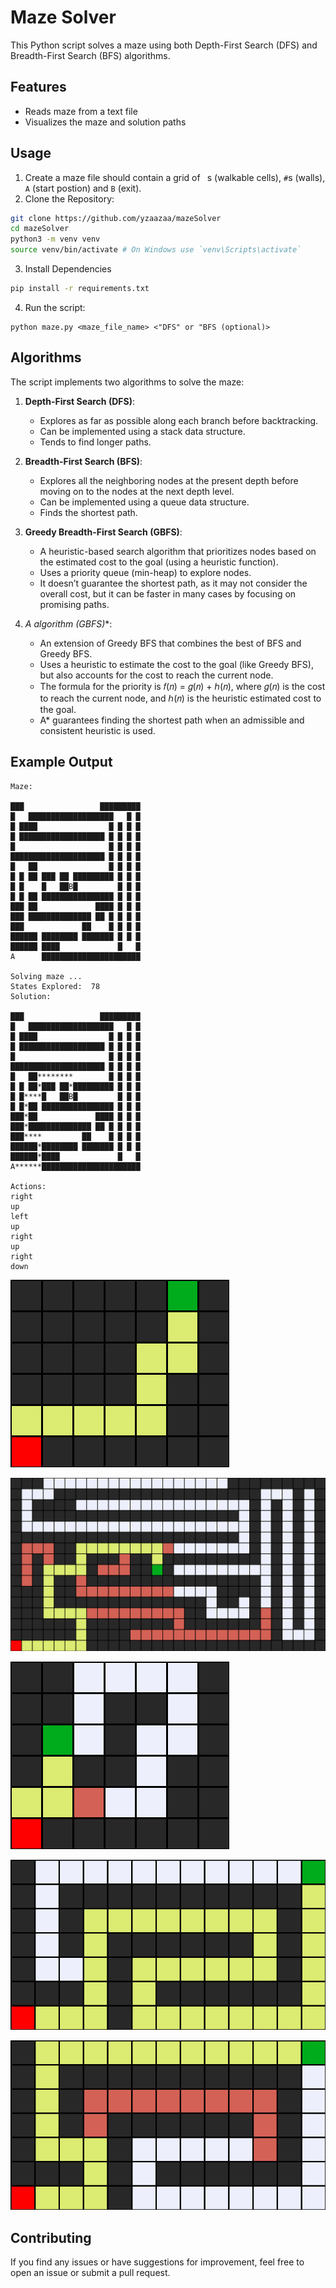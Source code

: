 # Maze Solver

This Python script solves a maze using both Depth-First Search (DFS) and Breadth-First Search (BFS) algorithms.

## Features
- Reads maze from a text file
- Visualizes the maze and solution paths

## Usage
1. Create a maze file should contain a grid of ` `s (walkable cells), `#`s (walls), `A` (start postion) and `B` (exit).
2. Clone the Repository:
```bash
git clone https://github.com/yzaazaa/mazeSolver
cd mazeSolver
python3 -m venv venv
source venv/bin/activate # On Windows use `venv\Scripts\activate`
```
3. Install Dependencies

```bash
pip install -r requirements.txt
```
4. Run the script:
```
python maze.py <maze_file_name> <"DFS" or "BFS (optional)>
```

## Algorithms
The script implements two algorithms to solve the maze:

1. **Depth-First Search (DFS)**:
   - Explores as far as possible along each branch before backtracking.
   - Can be implemented using a stack data structure.
   - Tends to find longer paths.

2. **Breadth-First Search (BFS)**:
   - Explores all the neighboring nodes at the present depth before moving on to the nodes at the next depth level.
   - Can be implemented using a queue data structure.
   - Finds the shortest path.

3. **Greedy Breadth-First Search (GBFS)**:
   - A heuristic-based search algorithm that prioritizes nodes based on the estimated cost to the goal (using a heuristic function).
   - Uses a priority queue (min-heap) to explore nodes.
   - It doesn’t guarantee the shortest path, as it may not consider the overall cost, but it can be faster in many cases by focusing on promising paths.

4. **A* algorithm (GBFS)**:
   - An extension of Greedy BFS that combines the best of BFS and Greedy BFS.
   - Uses a heuristic to estimate the cost to the goal (like Greedy BFS), but also accounts for the cost to reach the current node.
   - The formula for the priority is 𝑓(𝑛) = 𝑔(𝑛) + ℎ(𝑛), where 𝑔(𝑛) is the cost to reach the current node, and ℎ(𝑛) is the heuristic estimated cost to the goal.
   - A* guarantees finding the shortest path when an admissible and consistent heuristic is used.

## Example Output
```
Maze: 
 
███                 █████████
█   ███████████████████   █ █
█ ████                █ █ █ █
█ ███████████████████ █ █ █ █
█                     █ █ █ █
█████████████████████ █ █ █ █
█   ██                █ █ █ █
█ █ ██ ███ ██ █████████ █ █ █
█ █    █   ██B█         █ █ █
█ █ ██ ████████████████ █ █ █
███ ██             ████ █ █ █
███ ██████████████ ██ █ █ █ █
███             ██    █ █ █ █
██████ ████████ ███████ █ █ █
██████ ████             █   █
A      ██████████████████████

Solving maze ...
States Explored:  78
Solution:

███                 █████████
█   ███████████████████   █ █
█ ████                █ █ █ █
█ ███████████████████ █ █ █ █
█                     █ █ █ █
█████████████████████ █ █ █ █
█   ██********        █ █ █ █
█ █ ██*███ ██*█████████ █ █ █
█ █****█   ██B█         █ █ █
█ █*██ ████████████████ █ █ █
███*██             ████ █ █ █
███*██████████████ ██ █ █ █ █
███****         ██    █ █ █ █
██████*████████ ███████ █ █ █
██████*████             █   █
A******██████████████████████

Actions:
right
up
left
up
right
up
right
down
```

![Maze Visualization](assets/maze.png)


![Maze Visualization](assets/maze2.png)


![Maze Visualization](assets/maze3.png)

![Maze Visualization](assets/GBFS_not_optimal.png)

![Maze Visualization](assets/A*_optimal.png)


## Contributing
If you find any issues or have suggestions for improvement, feel free to open an issue or submit a pull request.
